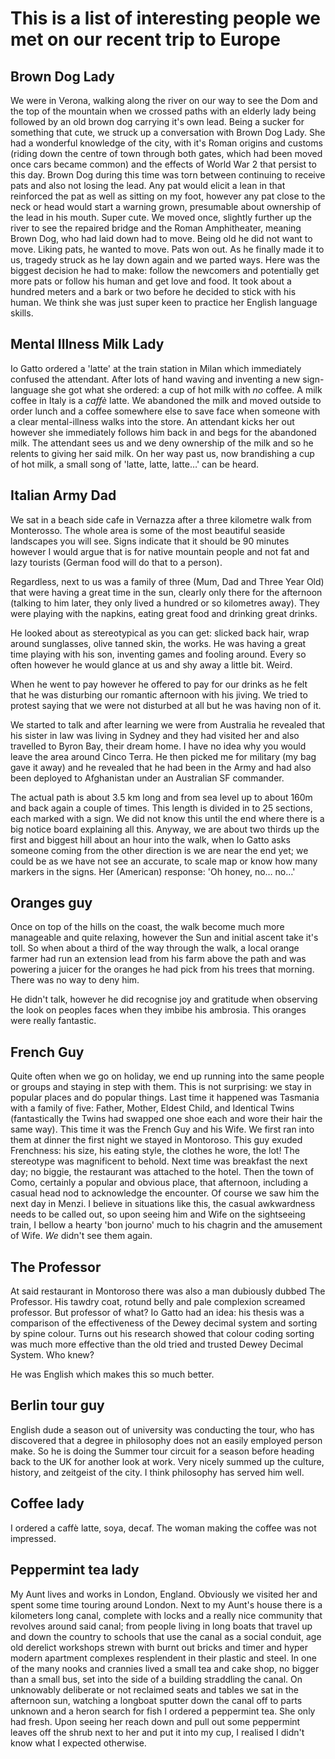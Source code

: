 # This is a list of interesting people we met on our recent trip to Europe

## Brown Dog Lady
We were in Verona, walking along the river on our way to see the Dom and the top of the mountain when we crossed paths with an elderly lady being followed by an old brown dog carrying it's own lead. Being a sucker for something that cute, we struck up a conversation with Brown Dog Lady. She had a wonderful knowledge of the city, with it's Roman origins and customs (riding down the centre of town through both gates, which had been moved once cars became common) and the effects of World War 2 that persist to this day.
Brown Dog during this time was torn between continuing to receive pats and also not losing the lead. Any pat would elicit a lean in that reinforced the pat as well as sitting on my foot, however any pat close to the neck or head would start a warning grown, presumable about ownership of the lead in his mouth. Super cute.
We moved once, slightly further up the river to see the repaired bridge and the Roman Amphitheater, meaning Brown Dog, who had laid down had to move. Being old he did not want to move. Liking pats, he wanted to move. Pats won out. As he finally made it to us, tragedy struck as he lay down again and we parted ways. Here was the biggest decision he had to make: follow the newcomers and potentially get more pats or follow his human and get love and food. It took about a hundred meters and a bark or two before he decided to stick with his human. We think she was just super keen to practice her English language skills.

## Mental Illness Milk Lady
Io Gatto ordered a 'latte' at the train station in Milan which immediately confused the attendant. After lots of hand waving and inventing a new sign-language she got what she ordered: a cup of hot milk with *no*  coffee. A milk coffee in Italy is a *caffè* latte. We abandoned the milk and moved outside to order lunch and a coffee somewhere else to save face when someone with a clear mental-illness walks into the store. An attendant kicks her out however she immediately follows him back in and begs for the abandoned milk. The attendant sees us and we deny ownership of the milk and so he relents to giving her said milk. On her way past us, now brandishing a cup of hot milk, a small song of 'latte, latte, latte…' can be heard.

## Italian Army Dad
We sat in a beach side cafe in Vernazza after a three kilometre walk from Monterosso. The whole area is some of the most beautiful seaside landscapes you will see. Signs indicate that it should be 90 minutes however I would argue that is for native mountain people and not fat and lazy tourists (German food will do that to a person).

Regardless, next to us was a family of three (Mum, Dad and Three Year Old) that were having a great time in the sun, clearly only there for the afternoon (talking to him later, they only lived a hundred or so kilometres away). They were playing with the napkins, eating great food and drinking great drinks.

He looked about as stereotypical as you can get: slicked back hair, wrap around sunglasses, olive tanned skin, the works. He was having a great time playing with his son, inventing games and fooling around. Every so often however he would glance at us and shy away a little bit. Weird.

When he went to pay however he offered to pay for our drinks as he felt that he was disturbing our romantic afternoon with his jiving. We tried to protest saying that we were not disturbed at all but he was having non of it.

We started to talk and after learning we were from Australia he revealed that his sister in law was living in Sydney and they had visited her and also travelled to Byron Bay, their dream home. I have no idea why you would leave the area around Cinco Terra.
He then picked me for military (my bag gave it away) and he revealed that he had been in the Army and had also been deployed to Afghanistan under an Australian SF commander.

<aside>The actual path is about 3.5 km long and from sea level up to about 160m and back again a couple of times. This length is divided in to 25 sections, each marked with a sign. We did not know this until the end where there is a big notice board explaining all this. Anyway, we are about two thirds up the first and biggest hill about an hour into the walk, when Io Gatto asks someone coming from the other direction is we are near the end yet; we could be as we have not see an accurate, to scale map or know how many markers in the signs. Her (American) response: 'Oh honey, no… no…'</aside>

## Oranges guy
Once on top of the hills on the coast, the walk become much more manageable and quite relaxing, however the Sun and initial ascent take it's toll. So when about a third of the way through the walk, a local orange farmer had run an extension lead from his farm above the path and was powering a juicer for the oranges he had pick from his trees that morning. There was no way to deny him.

He didn't talk, however he did recognise joy and gratitude when observing the look on peoples faces when they imbibe his ambrosia. This oranges were really fantastic.

## French Guy
Quite often when we go on holiday, we end up running into the same people or groups and staying in step with them. This is not surprising: we stay in popular places and do popular things. Last time it happened was Tasmania with a family of five: Father, Mother, Eldest Child, and Identical Twins (fantastically the Twins had swapped one shoe each and wore their hair the same way).
This time it was the French Guy and his Wife. We first ran into them at dinner the first night we stayed in Montoroso. This guy exuded Frenchness: his size, his eating style, the clothes he wore, the lot! The stereotype was magnificent to behold.  Next time was breakfast the next day; no biggie, the restaurant was attached to the hotel. Then the town of Como, certainly a popular and obvious place, that afternoon, including a casual head nod to acknowledge the encounter. 
Of course we saw him the next day in Menzi. I believe in situations like this, the casual awkwardness needs to be called out, so upon seeing him and Wife on the sightseeing train, I bellow a hearty 'bon journo' much to his chagrin and the amusement of Wife.
*We* didn't see them again.

## The Professor
At said restaurant in Montoroso there was also a man dubiously dubbed The Professor. His tawdry coat, rotund belly and pale complexion screamed professor. But professor of what? Io Gatto had an idea: his thesis was a comparison of the effectiveness of the Dewey decimal system and sorting by spine colour. Turns out his research showed that colour coding sorting was much more effective than the old tried and trusted Dewey Decimal System. Who knew?

He was English which makes this so much better.

## Berlin tour guy
English dude a season out of university was conducting the tour, who has discovered that a degree in philosophy does not an easily employed person make. So he is doing the Summer tour circuit for a season before heading back to the UK for another look at work. Very nicely summed up the culture, history, and zeitgeist of the city. I think philosophy has served him well.

## Coffee lady
I ordered a caffè latte, soya, decaf. The woman making the coffee was not impressed.

## Peppermint tea lady
My Aunt lives and works in London, England. Obviously we visited her and spent some time touring around London. Next to my Aunt's house there is a kilometers long canal, complete with locks and a really nice community that revolves around said canal; from people living in long boats that travel up and down the country to schools that use the canal as a social conduit, age old derelict workshops strewn with burnt out bricks and timer and hyper modern apartment complexes resplendent in their plastic and steel.
In one of the many nooks and crannies lived a small tea and cake shop, no bigger than a small bus, set into the side of a building straddling the canal. On unknowably deliberate or not reclaimed seats and tables we sat in the afternoon sun, watching a longboat sputter down the canal off to parts unknown and a heron search for fish I ordered a peppermint tea. She only had fresh. Upon seeing her reach down and pull out some peppermint leaves off the shrub next to her and put it into my cup, I realised I didn't know what I expected otherwise.
